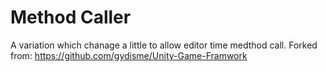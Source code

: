Method Caller
=====
A variation which chanage a little to allow editor time medthod call.
Forked from: https://github.com/gydisme/Unity-Game-Framwork
